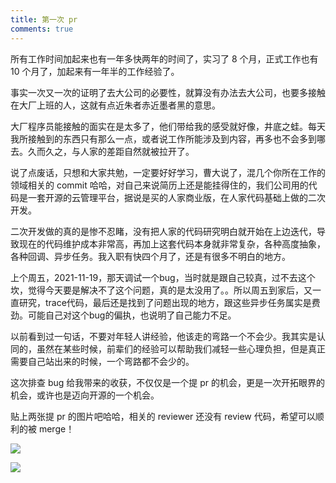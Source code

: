 ```yaml
---
title: 第一次 pr
comments: true
---
```


所有工作时间加起来也有一年多快两年的时间了，实习了 8 个月，正式工作也有 10 个月了，加起来有一年半的工作经验了。

<!--more--> 

事实一次又一次的证明了去大公司的必要性，就算没有办法去大公司，也要多接触在大厂上班的人，这就有点近朱者赤近墨者黑的意思。



大厂程序员能接触的面实在是太多了，他们带给我的感受就好像，井底之蛙。每天我所接触到的东西只有那么一点，或者说工作所能涉及到内容，再多也不会多到哪去。久而久之，与人家的差距自然就被拉开了。



说了点废话，只想和大家共勉，一定要好好学习，曹大说了，混几个你所在工作的领域相关的 commit 哈哈，对自己来说简历上还是能挂得住的，我们公司用的代码是一套开源的云管理平台，据说是买的人家商业版，在人家代码基础上做的二次开发。



二次开发做的真的是惨不忍睹，没有把人家的代码研究明白就开始在上边迭代，导致现在的代码维护成本非常高，再加上这套代码本身就非常复杂，各种高度抽象，各种回调、异步任务。我入职有快四个月了，还是有很多不明白的地方。



上个周五，2021-11-19，那天调试一个bug，当时就是跟自己较真，过不去这个坎，觉得今天要是解决不了这个问题，真的是太没用了。。所以周五到家后，又一直研究，trace代码，最后还是找到了问题出现的地方，跟这些异步任务属实是费劲。可能自己对这个bug的偏执，也说明了自己能力不足。



以前看到过一句话，不要对年轻人讲经验，他该走的弯路一个不会少。我其实是认同的，虽然在某些时候，前辈们的经验可以帮助我们减轻一些心理负担，但是真正需要自己站出来的时候，一个弯路都不会少的。



这次排查 bug 给我带来的收获，不仅仅是一个提 pr 的机会，更是一次开拓眼界的机会，或许也是迈向开源的一个机会。

贴上两张提 pr 的图片吧哈哈，相关的 reviewer 还没有 review 代码，希望可以顺利的被 merge！

![](https://s2.loli.net/2022/06/23/eDXpEfKIgz3L95O.png)

![](https://s2.loli.net/2022/06/23/76oCUmlOBHQJ25y.png)

